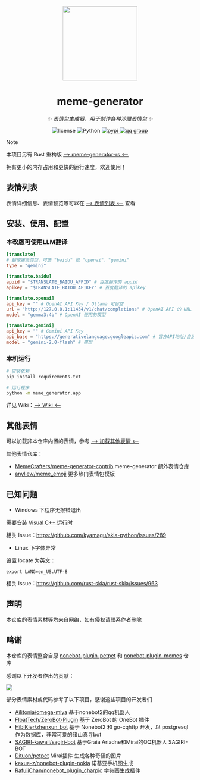 <div align="center">

<img src="https://s2.loli.net/2023/03/26/4URd1BKj3ToycLl.png" width=200 />

# meme-generator

_✨ 表情包生成器，用于制作各种沙雕表情包 ✨_

<p align="center">
  <img src="https://img.shields.io/github/license/MemeCrafters/meme-generator" alt="license">
  <img src="https://img.shields.io/badge/python-3.9+-blue.svg" alt="Python">
  <a href="https://pypi.org/project/meme-generator">
    <img src="https://badgen.net/pypi/v/meme-generator" alt="pypi">
  </a>
  <a href="https://jq.qq.com/?_wv=1027&k=wDVNrMdr">
    <img src="https://img.shields.io/badge/QQ%E7%BE%A4-682145034-orange" alt="qq group">
  </a>
</p>

</div>

> [!NOTE]
> 本项目另有 Rust 重构版 [--> meme-generator-rs <--](https://github.com/MemeCrafters/meme-generator-rs)
>
> 拥有更小的内存占用和更快的运行速度，欢迎使用！

## 表情列表

表情详细信息、表情预览等可以在 [--> 表情列表 <--](https://github.com/MemeCrafters/meme-generator/wiki/%E8%A1%A8%E6%83%85%E5%88%97%E8%A1%A8) 查看

## 安装、使用、配置

### 本改版可使用LLM翻译

```toml
[translate]
# 翻译服务类型，可选 "baidu" 或 "openai"，"gemini"
type = "gemini"

[translate.baidu]
appid = "$TRANSLATE_BAIDU_APPID" # 百度翻译的 appid
apikey = "$TRANSLATE_BAIDU_APIKEY" # 百度翻译的 apikey

[translate.openai]
api_key = "" # OpenAI API Key / Ollama 可留空
url = "http://127.0.0.1:11434/v1/chat/completions" # OpenAI API 的 URL / Ollama API
model = "gemma3:4b" # OpenAI 使用的模型

[translate.gemini]
api_key = "" # Gemini API Key
api_base = "https://generativelanguage.googleapis.com" # 官方API地址/自定义API地址
model = "gemini-2.0-flash" # 模型
```

### 本机运行

```bash
# 安装依赖
pip install requirements.txt

# 运行程序
python -m meme_generator.app
```

详见 Wiki：[--> Wiki <--](https://github.com/MemeCrafters/meme-generator/wiki)

## 其他表情

可以加载非本仓库内置的表情，参考 [--> 加载其他表情 <--](https://github.com/MemeCrafters/meme-generator/wiki/%E5%8A%A0%E8%BD%BD%E5%85%B6%E4%BB%96%E8%A1%A8%E6%83%85)

其他表情仓库：

- [MemeCrafters/meme-generator-contrib](https://github.com/MemeCrafters/meme-generator-contrib) meme-generator 额外表情仓库
- [anyliew/meme_emoji](https://github.com/anyliew/meme_emoji) 更多热门表情包模板

## 已知问题

- Windows 下程序无报错退出

需要安装 [Visual C++ 运行时](https://aka.ms/vs/17/release/VC_redist.x64.exe)

相关 Issue：<https://github.com/kyamagu/skia-python/issues/289>

- Linux 下字体异常

设置 locate 为英文：

```
export LANG=en_US.UTF-8
```

相关 Issue：<https://github.com/rust-skia/rust-skia/issues/963>

## 声明

本仓库的表情素材等均来自网络，如有侵权请联系作者删除

## 鸣谢

本仓库的表情整合自原 [nonebot-plugin-petpet](https://github.com/noneplugin/nonebot-plugin-petpet) 和 [nonebot-plugin-memes](https://github.com/noneplugin/nonebot-plugin-memes) 仓库

感谢以下开发者作出的贡献：

<a href="https://github.com/noneplugin/nonebot-plugin-petpet/graphs/contributors">
  <img src="https://contrib.rocks/image?repo=noneplugin/nonebot-plugin-petpet&max=1000" />
</a>

部分表情素材或代码参考了以下项目，感谢这些项目的开发者们

- [Ailitonia/omega-miya](https://github.com/Ailitonia/omega-miya) 基于nonebot2的qq机器人
- [FloatTech/ZeroBot-Plugin](https://github.com/FloatTech/ZeroBot-Plugin) 基于 ZeroBot 的 OneBot 插件
- [HibiKier/zhenxun_bot](https://github.com/HibiKier/zhenxun_bot) 基于 Nonebot2 和 go-cqhttp 开发，以 postgresql 作为数据库，非常可爱的绪山真寻bot
- [SAGIRI-kawaii/sagiri-bot](https://github.com/SAGIRI-kawaii/sagiri-bot) 基于Graia Ariadne和Mirai的QQ机器人 SAGIRI-BOT
- [Dituon/petpet](https://github.com/Dituon/petpet) Mirai插件 生成各种奇怪的图片
- [kexue-z/nonebot-plugin-nokia](https://github.com/kexue-z/nonebot-plugin-nokia) 诺基亚手机图生成
- [RafuiiChan/nonebot_plugin_charpic](https://github.com/RafuiiChan/nonebot_plugin_charpic) 字符画生成插件

